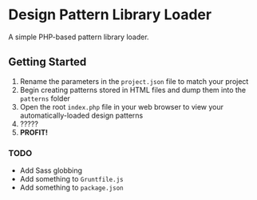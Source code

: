 # Design Pattern Library Loader
A simple PHP-based pattern library loader.

## Getting Started
1. Rename the parameters in the `project.json` file to match your project
2. Begin creating patterns stored in HTML files and dump them into the `patterns` folder
3. Open the root `index.php` file in your web browser to view your automatically-loaded design patterns
4. ?????
5. **PROFIT!**

### TODO
* Add Sass globbing
* Add something to `Gruntfile.js`
* Add something to `package.json`